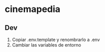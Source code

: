 # cinemapedia

## Dev

1. Copiar .env.template y renombrarlo a .env
2. Cambiar las variables de entorno

